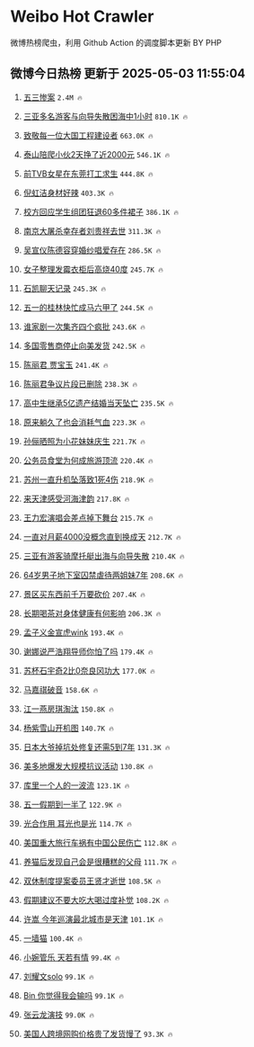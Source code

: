 # Weibo Hot Crawler 



微博热榜爬虫，利用 Github Action 的调度脚本更新 BY PHP 


## 微博今日热榜 更新于 2025-05-03 11:55:04 
1. [五三惨案](https://s.weibo.com/weibo?q=%E4%BA%94%E4%B8%89%E6%83%A8%E6%A1%88&t=31&band_rank=1&Refer=top) `2.4M 🔥` 

1. [三亚多名游客与向导失散困海中1小时](https://s.weibo.com/weibo?q=%23%E4%B8%89%E4%BA%9A%E5%A4%9A%E5%90%8D%E6%B8%B8%E5%AE%A2%E4%B8%8E%E5%90%91%E5%AF%BC%E5%A4%B1%E6%95%A3%E5%9B%B0%E6%B5%B7%E4%B8%AD1%E5%B0%8F%E6%97%B6%23&t=31&band_rank=2&Refer=top) `810.1K 🔥` 

1. [致敬每一位大国工程建设者](https://s.weibo.com/weibo?q=%23%E8%87%B4%E6%95%AC%E6%AF%8F%E4%B8%80%E4%BD%8D%E5%A4%A7%E5%9B%BD%E5%B7%A5%E7%A8%8B%E5%BB%BA%E8%AE%BE%E8%80%85%23&t=31&band_rank=3&Refer=top) `663.0K 🔥` 

1. [泰山陪爬小伙2天挣了近2000元](https://s.weibo.com/weibo?q=%23%E6%B3%B0%E5%B1%B1%E9%99%AA%E7%88%AC%E5%B0%8F%E4%BC%992%E5%A4%A9%E6%8C%A3%E4%BA%86%E8%BF%912000%E5%85%83%23&t=31&band_rank=4&Refer=top) `546.1K 🔥` 

1. [前TVB女星在东莞打工求生](https://s.weibo.com/weibo?q=%23%E5%89%8DTVB%E5%A5%B3%E6%98%9F%E5%9C%A8%E4%B8%9C%E8%8E%9E%E6%89%93%E5%B7%A5%E6%B1%82%E7%94%9F%23&t=31&band_rank=5&Refer=top) `444.8K 🔥` 

1. [倪虹洁身材好辣](https://s.weibo.com/weibo?q=%E5%80%AA%E8%99%B9%E6%B4%81%E8%BA%AB%E6%9D%90%E5%A5%BD%E8%BE%A3&t=31&band_rank=6&Refer=top) `403.3K 🔥` 

1. [校方回应学生组团狂退60多件裙子](https://s.weibo.com/weibo?q=%23%E6%A0%A1%E6%96%B9%E5%9B%9E%E5%BA%94%E5%AD%A6%E7%94%9F%E7%BB%84%E5%9B%A2%E7%8B%82%E9%80%8060%E5%A4%9A%E4%BB%B6%E8%A3%99%E5%AD%90%23&t=31&band_rank=7&Refer=top) `386.1K 🔥` 

1. [南京大屠杀幸存者刘贵祥去世](https://s.weibo.com/weibo?q=%23%E5%8D%97%E4%BA%AC%E5%A4%A7%E5%B1%A0%E6%9D%80%E5%B9%B8%E5%AD%98%E8%80%85%E5%88%98%E8%B4%B5%E7%A5%A5%E5%8E%BB%E4%B8%96%23&t=31&band_rank=8&Refer=top) `311.3K 🔥` 

1. [吴宣仪陈德容穿婚纱唱爱存在](https://s.weibo.com/weibo?q=%23%E5%90%B4%E5%AE%A3%E4%BB%AA%E9%99%88%E5%BE%B7%E5%AE%B9%E7%A9%BF%E5%A9%9A%E7%BA%B1%E5%94%B1%E7%88%B1%E5%AD%98%E5%9C%A8%23&t=31&band_rank=9&Refer=top) `286.5K 🔥` 

1. [女子整理发霉衣柜后高烧40度](https://s.weibo.com/weibo?q=%23%E5%A5%B3%E5%AD%90%E6%95%B4%E7%90%86%E5%8F%91%E9%9C%89%E8%A1%A3%E6%9F%9C%E5%90%8E%E9%AB%98%E7%83%A740%E5%BA%A6%23&t=31&band_rank=10&Refer=top) `245.7K 🔥` 

1. [石凯聊天记录](https://s.weibo.com/weibo?q=%E7%9F%B3%E5%87%AF%E8%81%8A%E5%A4%A9%E8%AE%B0%E5%BD%95&t=31&band_rank=11&Refer=top) `245.3K 🔥` 

1. [五一的桂林快忙成马六甲了](https://s.weibo.com/weibo?q=%E4%BA%94%E4%B8%80%E7%9A%84%E6%A1%82%E6%9E%97%E5%BF%AB%E5%BF%99%E6%88%90%E9%A9%AC%E5%85%AD%E7%94%B2%E4%BA%86&t=31&band_rank=12&Refer=top) `244.5K 🔥` 

1. [谁家剧一次集齐四个疯批](https://s.weibo.com/weibo?q=%E8%B0%81%E5%AE%B6%E5%89%A7%E4%B8%80%E6%AC%A1%E9%9B%86%E9%BD%90%E5%9B%9B%E4%B8%AA%E7%96%AF%E6%89%B9&t=31&band_rank=13&Refer=top) `243.6K 🔥` 

1. [多国零售商停止向美发货](https://s.weibo.com/weibo?q=%23%E5%A4%9A%E5%9B%BD%E9%9B%B6%E5%94%AE%E5%95%86%E5%81%9C%E6%AD%A2%E5%90%91%E7%BE%8E%E5%8F%91%E8%B4%A7%23&t=31&band_rank=14&Refer=top) `242.5K 🔥` 

1. [陈丽君 贾宝玉](https://s.weibo.com/weibo?q=%E9%99%88%E4%B8%BD%E5%90%9B%20%E8%B4%BE%E5%AE%9D%E7%8E%89&t=31&band_rank=15&Refer=top) `241.4K 🔥` 

1. [陈丽君争议片段已删除](https://s.weibo.com/weibo?q=%23%E9%99%88%E4%B8%BD%E5%90%9B%E4%BA%89%E8%AE%AE%E7%89%87%E6%AE%B5%E5%B7%B2%E5%88%A0%E9%99%A4%23&t=31&band_rank=16&Refer=top) `238.3K 🔥` 

1. [高中生继承5亿遗产结婚当天坠亡](https://s.weibo.com/weibo?q=%23%E9%AB%98%E4%B8%AD%E7%94%9F%E7%BB%A7%E6%89%BF5%E4%BA%BF%E9%81%97%E4%BA%A7%E7%BB%93%E5%A9%9A%E5%BD%93%E5%A4%A9%E5%9D%A0%E4%BA%A1%23&t=31&band_rank=17&Refer=top) `235.5K 🔥` 

1. [原来躺久了也会消耗气血](https://s.weibo.com/weibo?q=%23%E5%8E%9F%E6%9D%A5%E8%BA%BA%E4%B9%85%E4%BA%86%E4%B9%9F%E4%BC%9A%E6%B6%88%E8%80%97%E6%B0%94%E8%A1%80%23&t=31&band_rank=18&Refer=top) `223.3K 🔥` 

1. [孙俪晒照为小花妹妹庆生](https://s.weibo.com/weibo?q=%23%E5%AD%99%E4%BF%AA%E6%99%92%E7%85%A7%E4%B8%BA%E5%B0%8F%E8%8A%B1%E5%A6%B9%E5%A6%B9%E5%BA%86%E7%94%9F%23&t=31&band_rank=19&Refer=top) `221.7K 🔥` 

1. [公务员食堂为何成旅游顶流](https://s.weibo.com/weibo?q=%E5%85%AC%E5%8A%A1%E5%91%98%E9%A3%9F%E5%A0%82%E4%B8%BA%E4%BD%95%E6%88%90%E6%97%85%E6%B8%B8%E9%A1%B6%E6%B5%81&t=31&band_rank=20&Refer=top) `220.4K 🔥` 

1. [苏州一直升机坠落致1死4伤](https://s.weibo.com/weibo?q=%23%E8%8B%8F%E5%B7%9E%E4%B8%80%E7%9B%B4%E5%8D%87%E6%9C%BA%E5%9D%A0%E8%90%BD%E8%87%B41%E6%AD%BB4%E4%BC%A4%23&t=31&band_rank=21&Refer=top) `218.9K 🔥` 

1. [来天津感受河海津韵](https://s.weibo.com/weibo?q=%23%E6%9D%A5%E5%A4%A9%E6%B4%A5%E6%84%9F%E5%8F%97%E6%B2%B3%E6%B5%B7%E6%B4%A5%E9%9F%B5%23&t=31&band_rank=22&Refer=top) `217.8K 🔥` 

1. [王力宏演唱会差点掉下舞台](https://s.weibo.com/weibo?q=%23%E7%8E%8B%E5%8A%9B%E5%AE%8F%E6%BC%94%E5%94%B1%E4%BC%9A%E5%B7%AE%E7%82%B9%E6%8E%89%E4%B8%8B%E8%88%9E%E5%8F%B0%23&t=31&band_rank=23&Refer=top) `215.7K 🔥` 

1. [一直对月薪4000没概念直到换成天](https://s.weibo.com/weibo?q=%E4%B8%80%E7%9B%B4%E5%AF%B9%E6%9C%88%E8%96%AA4000%E6%B2%A1%E6%A6%82%E5%BF%B5%E7%9B%B4%E5%88%B0%E6%8D%A2%E6%88%90%E5%A4%A9&t=31&band_rank=24&Refer=top) `212.7K 🔥` 

1. [三亚有游客骑摩托艇出海与向导失散](https://s.weibo.com/weibo?q=%23%E4%B8%89%E4%BA%9A%E6%9C%89%E6%B8%B8%E5%AE%A2%E9%AA%91%E6%91%A9%E6%89%98%E8%89%87%E5%87%BA%E6%B5%B7%E4%B8%8E%E5%90%91%E5%AF%BC%E5%A4%B1%E6%95%A3%23&t=31&band_rank=25&Refer=top) `210.4K 🔥` 

1. [64岁男子地下室囚禁虐待两姐妹7年](https://s.weibo.com/weibo?q=%2364%E5%B2%81%E7%94%B7%E5%AD%90%E5%9C%B0%E4%B8%8B%E5%AE%A4%E5%9B%9A%E7%A6%81%E8%99%90%E5%BE%85%E4%B8%A4%E5%A7%90%E5%A6%B97%E5%B9%B4%23&t=31&band_rank=26&Refer=top) `208.6K 🔥` 

1. [景区买东西前千万要砍价](https://s.weibo.com/weibo?q=%E6%99%AF%E5%8C%BA%E4%B9%B0%E4%B8%9C%E8%A5%BF%E5%89%8D%E5%8D%83%E4%B8%87%E8%A6%81%E7%A0%8D%E4%BB%B7&t=31&band_rank=27&Refer=top) `207.4K 🔥` 

1. [长期喝茶对身体健康有何影响](https://s.weibo.com/weibo?q=%E9%95%BF%E6%9C%9F%E5%96%9D%E8%8C%B6%E5%AF%B9%E8%BA%AB%E4%BD%93%E5%81%A5%E5%BA%B7%E6%9C%89%E4%BD%95%E5%BD%B1%E5%93%8D&t=31&band_rank=28&Refer=top) `206.3K 🔥` 

1. [孟子义金宣虎wink](https://s.weibo.com/weibo?q=%23%E5%AD%9F%E5%AD%90%E4%B9%89%E9%87%91%E5%AE%A3%E8%99%8Ewink%23&t=31&band_rank=29&Refer=top) `193.4K 🔥` 

1. [谢娜说严浩翔导师你怕了吗](https://s.weibo.com/weibo?q=%23%E8%B0%A2%E5%A8%9C%E8%AF%B4%E4%B8%A5%E6%B5%A9%E7%BF%94%E5%AF%BC%E5%B8%88%E4%BD%A0%E6%80%95%E4%BA%86%E5%90%97%23&t=31&band_rank=30&Refer=top) `179.4K 🔥` 

1. [苏杯石宇奇2比0奈良冈功大](https://s.weibo.com/weibo?q=%23%E8%8B%8F%E6%9D%AF%E7%9F%B3%E5%AE%87%E5%A5%872%E6%AF%940%E5%A5%88%E8%89%AF%E5%86%88%E5%8A%9F%E5%A4%A7%23&t=31&band_rank=31&Refer=top) `177.0K 🔥` 

1. [马嘉祺破音](https://s.weibo.com/weibo?q=%23%E9%A9%AC%E5%98%89%E7%A5%BA%E7%A0%B4%E9%9F%B3%23&t=31&band_rank=32&Refer=top) `158.6K 🔥` 

1. [江一燕房琪淘汰](https://s.weibo.com/weibo?q=%23%E6%B1%9F%E4%B8%80%E7%87%95%E6%88%BF%E7%90%AA%E6%B7%98%E6%B1%B0%23&t=31&band_rank=33&Refer=top) `150.8K 🔥` 

1. [杨紫雪山开机图](https://s.weibo.com/weibo?q=%23%E6%9D%A8%E7%B4%AB%E9%9B%AA%E5%B1%B1%E5%BC%80%E6%9C%BA%E5%9B%BE%23&t=31&band_rank=34&Refer=top) `140.7K 🔥` 

1. [日本大爷掉坑处修复还需5到7年](https://s.weibo.com/weibo?q=%23%E6%97%A5%E6%9C%AC%E5%A4%A7%E7%88%B7%E6%8E%89%E5%9D%91%E5%A4%84%E4%BF%AE%E5%A4%8D%E8%BF%98%E9%9C%805%E5%88%B07%E5%B9%B4%23&t=31&band_rank=35&Refer=top) `131.3K 🔥` 

1. [美多地爆发大规模抗议活动](https://s.weibo.com/weibo?q=%23%E7%BE%8E%E5%A4%9A%E5%9C%B0%E7%88%86%E5%8F%91%E5%A4%A7%E8%A7%84%E6%A8%A1%E6%8A%97%E8%AE%AE%E6%B4%BB%E5%8A%A8%23&t=31&band_rank=36&Refer=top) `130.8K 🔥` 

1. [库里一个人的一波流](https://s.weibo.com/weibo?q=%23%E5%BA%93%E9%87%8C%E4%B8%80%E4%B8%AA%E4%BA%BA%E7%9A%84%E4%B8%80%E6%B3%A2%E6%B5%81%23&t=31&band_rank=37&Refer=top) `123.1K 🔥` 

1. [五一假期到一半了](https://s.weibo.com/weibo?q=%23%E4%BA%94%E4%B8%80%E5%81%87%E6%9C%9F%E5%88%B0%E4%B8%80%E5%8D%8A%E4%BA%86%23&t=31&band_rank=38&Refer=top) `122.9K 🔥` 

1. [光合作用 耳光也是光](https://s.weibo.com/weibo?q=%E5%85%89%E5%90%88%E4%BD%9C%E7%94%A8%20%E8%80%B3%E5%85%89%E4%B9%9F%E6%98%AF%E5%85%89&t=31&band_rank=39&Refer=top) `114.7K 🔥` 

1. [美国重大旅行车祸有中国公民伤亡](https://s.weibo.com/weibo?q=%23%E7%BE%8E%E5%9B%BD%E9%87%8D%E5%A4%A7%E6%97%85%E8%A1%8C%E8%BD%A6%E7%A5%B8%E6%9C%89%E4%B8%AD%E5%9B%BD%E5%85%AC%E6%B0%91%E4%BC%A4%E4%BA%A1%23&t=31&band_rank=40&Refer=top) `112.8K 🔥` 

1. [养猫后发现自己会是很糟糕的父母](https://s.weibo.com/weibo?q=%E5%85%BB%E7%8C%AB%E5%90%8E%E5%8F%91%E7%8E%B0%E8%87%AA%E5%B7%B1%E4%BC%9A%E6%98%AF%E5%BE%88%E7%B3%9F%E7%B3%95%E7%9A%84%E7%88%B6%E6%AF%8D&t=31&band_rank=41&Refer=top) `111.7K 🔥` 

1. [双休制度提案委员王贤才逝世](https://s.weibo.com/weibo?q=%23%E5%8F%8C%E4%BC%91%E5%88%B6%E5%BA%A6%E6%8F%90%E6%A1%88%E5%A7%94%E5%91%98%E7%8E%8B%E8%B4%A4%E6%89%8D%E9%80%9D%E4%B8%96%23&t=31&band_rank=42&Refer=top) `108.5K 🔥` 

1. [假期建议不要大吃大喝过度补觉](https://s.weibo.com/weibo?q=%23%E5%81%87%E6%9C%9F%E5%BB%BA%E8%AE%AE%E4%B8%8D%E8%A6%81%E5%A4%A7%E5%90%83%E5%A4%A7%E5%96%9D%E8%BF%87%E5%BA%A6%E8%A1%A5%E8%A7%89%23&t=31&band_rank=43&Refer=top) `108.2K 🔥` 

1. [许嵩 今年巡演最北城市是天津](https://s.weibo.com/weibo?q=%E8%AE%B8%E5%B5%A9%20%E4%BB%8A%E5%B9%B4%E5%B7%A1%E6%BC%94%E6%9C%80%E5%8C%97%E5%9F%8E%E5%B8%82%E6%98%AF%E5%A4%A9%E6%B4%A5&t=31&band_rank=44&Refer=top) `101.1K 🔥` 

1. [一墙猫](https://s.weibo.com/weibo?q=%E4%B8%80%E5%A2%99%E7%8C%AB&t=31&band_rank=45&Refer=top) `100.4K 🔥` 

1. [小婉管乐 天若有情](https://s.weibo.com/weibo?q=%E5%B0%8F%E5%A9%89%E7%AE%A1%E4%B9%90%20%E5%A4%A9%E8%8B%A5%E6%9C%89%E6%83%85&t=31&band_rank=46&Refer=top) `99.4K 🔥` 

1. [刘耀文solo](https://s.weibo.com/weibo?q=%E5%88%98%E8%80%80%E6%96%87solo&t=31&band_rank=47&Refer=top) `99.1K 🔥` 

1. [Bin 你觉得我会输吗](https://s.weibo.com/weibo?q=Bin%20%E4%BD%A0%E8%A7%89%E5%BE%97%E6%88%91%E4%BC%9A%E8%BE%93%E5%90%97&t=31&band_rank=48&Refer=top) `99.1K 🔥` 

1. [张云龙演技](https://s.weibo.com/weibo?q=%E5%BC%A0%E4%BA%91%E9%BE%99%E6%BC%94%E6%8A%80&t=31&band_rank=49&Refer=top) `99.0K 🔥` 

1. [美国人跨境网购价格贵了发货慢了](https://s.weibo.com/weibo?q=%23%E7%BE%8E%E5%9B%BD%E4%BA%BA%E8%B7%A8%E5%A2%83%E7%BD%91%E8%B4%AD%E4%BB%B7%E6%A0%BC%E8%B4%B5%E4%BA%86%E5%8F%91%E8%B4%A7%E6%85%A2%E4%BA%86%23&t=31&band_rank=50&Refer=top) `93.3K 🔥` 

